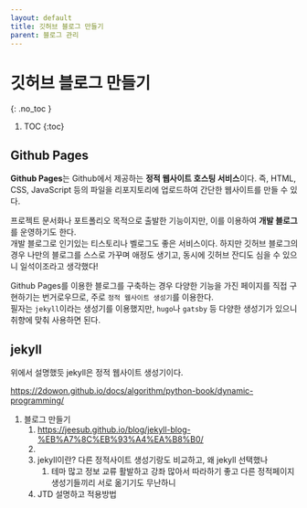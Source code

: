 ```yaml
---
layout: default
title: 깃허브 블로그 만들기
parent: 블로그 관리
---
```


# 깃허브 블로그 만들기
{: .no_toc }

1. TOC
{:toc}

## Github Pages

**Github Pages**는 Github에서 제공하는 **정적 웹사이트 호스팅 서비스**이다. 즉, HTML, CSS, JavaScript 등의 파일을 리포지토리에 업로드하여 간단한 웹사이트를 만들 수 있다.

프로젝트 문서화나 포트폴리오 목적으로 출발한 기능이지만, 이를 이용하여 **개발 블로그**를 운영하기도 한다.  
개발 블로그로 인기있는 티스토리나 벨로그도 좋은 서비스이다. 하지만 깃허브 블로그의 경우 나만의 블로그를 스스로 가꾸며 애정도 생기고, 동시에 깃허브 잔디도 심을 수 있으니 일석이조라고 생각했다!


Github Pages를 이용한 블로그를 구축하는 경우 다양한 기능을 가진 페이지를 직접 구현하기는 번거로우므로, 주로 `정적 웹사이트 생성기`를 이용한다.  
필자는 `jekyll`이라는 생성기를 이용했지만, `hugo`나 `gatsby` 등 다양한 생성기가 있으니 취향에 맞춰 사용하면 된다.

## jekyll

위에서 설명했듯 jekyll은 정적 웹사이트 생성기이다. 

https://2dowon.github.io/docs/algorithm/python-book/dynamic-programming/
1. 블로그 만들기
   1. https://jeesub.github.io/blog/jekyll-blog-%EB%A7%8C%EB%93%A4%EA%B8%B0/
   2. 
   3. jekyll이란? 다른 정적사이트 생성기랑도 비교하고, 왜 jekyll 선택했나
      1. 테마 많고 정보 교류 활발하고 강좌 많아서 따라하기 좋고 다른 정적페이지 생성기들끼리 서로 옮기기도 무난하니
   4. JTD 설명하고 적용방법